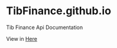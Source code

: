 # TibFinance.github.io
Tib Finance Api Documentation

View in [Here](https://tibfinance.github.io/) 
